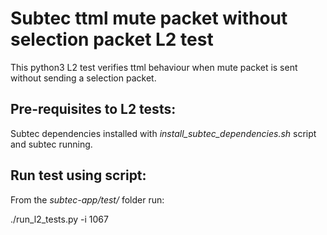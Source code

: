 # Subtec ttml mute packet without selection packet L2 test

This python3 L2 test verifies ttml behaviour when mute packet is sent
without sending a selection packet. 

## Pre-requisites to L2 tests:

Subtec dependencies installed with *install_subtec_dependencies.sh* script
and subtec running.

## Run test using script:

From the *subtec-app/test/* folder run:

./run_l2_tests.py -i 1067